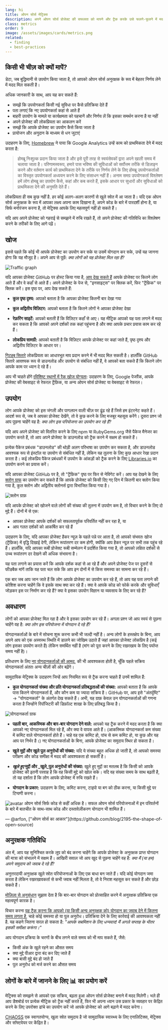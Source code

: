 ```yaml
---
lang: hi
title: ओपन सोर्स मेट्रिक्स
description: अपने ओपन सोर्स प्रोजेक्ट की सफलता को मापने और ट्रैक करके उसे फलने-फूलने में मदद करने के लिए सोच-समझकर निर्णय लें।
class: metrics
order: 9
image: /assets/images/cards/metrics.png
related:
  - finding
  - best-practices
---
```


## किसी भी चीज़ को क्यों मापें?

डेटा, जब बुद्धिमानी से उपयोग किया जाता है, तो आपको ओपन सोर्स अनुरक्षक के रूप में बेहतर निर्णय लेने में मदद मिल सकती है।

अधिक जानकारी के साथ, आप यह कर सकते हैं:

* समझें कि उपयोगकर्ता किसी नई सुविधा पर कैसे प्रतिक्रिया देते हैं
* पता लगाएं कि नए उपयोगकर्ता कहां से आते हैं
* बाहरी उपयोग के मामले या कार्यक्षमता को पहचानें और निर्णय लें कि इसका समर्थन करना है या नहीं
* अपने प्रोजेक्ट की लोकप्रियता का आकलन करें
* समझें कि आपके प्रोजेक्ट का उपयोग कैसे किया जाता है
* प्रायोजन और अनुदान के माध्यम से धन जुटाएं

उदाहरण के लिए, [Homebrew](https://github.com/Homebrew/brew/blob/bbed7246bc5c5b7acb8c1d427d10b43e090dfd39/docs/Analytics.md) ने पाया कि Google Analytics उन्हें काम को प्राथमिकता देने में मदद करता है:

> होमब्रू निःशुल्क प्रदान किया जाता है और इसे पूरी तरह से स्वयंसेवकों द्वारा अपने खाली समय में चलाया जाता है। परिणामस्वरूप, हमारे पास भविष्य की सुविधाओं को सर्वोत्तम तरीके से डिज़ाइन करने और वर्तमान कार्य को प्राथमिकता देने के तरीके पर निर्णय लेने के लिए होमब्रू उपयोगकर्ताओं का विस्तृत उपयोगकर्ता अध्ययन करने के लिए संसाधन नहीं हैं। अनाम समग्र उपयोगकर्ता विश्लेषण हमें लोग होमब्रू का उपयोग कैसे, कहां और कब करते हैं, इसके आधार पर सुधारों और सुविधाओं को प्राथमिकता देने की अनुमति देते हैं।

लोकप्रियता ही सब कुछ नहीं है. हर कोई अलग-अलग कारणों से खुले स्रोत में आ जाता है। यदि एक ओपन सोर्स अनुरक्षक के रूप में आपका लक्ष्य अपना काम दिखाना है, अपने कोड के बारे में पारदर्शी होना है, या सिर्फ मनोरंजन करना है, तो मेट्रिक्स आपके लिए महत्वपूर्ण नहीं हो सकते हैं।

यदि आप अपने प्रोजेक्ट को गहराई से समझने में रुचि रखते हैं, तो अपने प्रोजेक्ट की गतिविधि का विश्लेषण करने के तरीकों के लिए आगे पढ़ें।

## खोज

इससे पहले कि कोई भी आपके प्रोजेक्ट का उपयोग कर सके या उसमें योगदान कर सके, उन्हें यह जानना होगा कि यह मौजूद है। अपने आप से पूछें: _क्या लोगों को यह प्रोजेक्ट मिल रहा है?_

![Traffic graph](/assets/images/metrics/repo_traffic_graphs_tooltip.png)

यदि आपका प्रोजेक्ट GitHub पर होस्ट किया गया है, [आप देख सकते हैं](https://help.github.com/articles/about-repository-graphs/#traffic) आपके प्रोजेक्ट पर कितने लोग आते हैं और वे कहाँ से आते हैं। अपने प्रोजेक्ट के पेज से, "इनसाइट्स" पर क्लिक करें, फिर "ट्रैफ़िक" पर क्लिक करें। इस पृष्ठ पर, आप देख सकते हैं:

* **कुल पृष्ठ दृश्य:** आपको बताता है कि आपका प्रोजेक्ट कितनी बार देखा गया

* **कुल अद्वितीय विज़िटर:** आपको बताता है कि कितने लोगों ने आपका प्रोजेक्ट देखा

* **रेफ़रिंग साइटें:** आपको बताती हैं कि विज़िटर कहाँ से आए। यह मीट्रिक आपको यह पता लगाने में मदद कर सकता है कि आपको अपने दर्शकों तक कहां पहुंचना है और क्या आपके प्रचार प्रयास काम कर रहे हैं।

* **लोकप्रिय सामग्री:** आपको बताती है कि विज़िटर आपके प्रोजेक्ट पर कहां जाते हैं, पृष्ठ दृश्य और अद्वितीय विज़िटर के आधार पर।

[गिटहब सितारे](https://help.github.com/articles/about-stars/) लोकप्रियता का आधारभूत माप प्रदान करने में भी मदद मिल सकती है। हालाँकि GitHub सितारे आवश्यक रूप से डाउनलोड और उपयोग से संबंधित नहीं हैं, वे आपको बता सकते हैं कि कितने लोग आपके काम पर ध्यान दे रहे हैं।

आप भी चाहते होंगे [tविशिष्ट स्थानों में रैक खोज योग्यता](https://opensource.com/business/16/6/pirate-metrics): उदाहरण के लिए, Google पेजरैंक, आपके प्रोजेक्ट की वेबसाइट से रेफरल ट्रैफ़िक, या अन्य ओपन सोर्स प्रोजेक्ट या वेबसाइट से रेफरल।

## उपयोग

लोग आपके प्रोजेक्ट को इस जंगली और पागलपन वाली चीज़ पर ढूंढ रहे हैं जिसे हम इंटरनेट कहते हैं। आदर्श रूप से, जब वे आपका प्रोजेक्ट देखेंगे, तो वे कुछ करने के लिए मजबूर महसूस करेंगे। दूसरा प्रश्न जो आप पूछना चाहेंगे वह है: _क्या लोग इस परियोजना का उपयोग कर रहे हैं?_

यदि आप अपने प्रोजेक्ट को वितरित करने के लिए npm या RubyGems.org जैसे पैकेज मैनेजर का उपयोग करते हैं, तो आप अपने प्रोजेक्ट के डाउनलोड को ट्रैक करने में सक्षम हो सकते हैं।

प्रत्येक पैकेज प्रबंधक "डाउनलोड" की थोड़ी अलग परिभाषा का उपयोग कर सकता है, और डाउनलोड आवश्यक रूप से इंस्टॉल या उपयोग से संबंधित नहीं है, लेकिन यह तुलना के लिए कुछ आधार रेखा प्रदान करता है। कई लोकप्रिय पैकेज प्रबंधकों में उपयोग के आंकड़ों को ट्रैक करने के लिए [Libraries.io](https://libraries.io/) का उपयोग करने का प्रयास करें।

यदि आपका प्रोजेक्ट GitHub पर है, तो "ट्रैफ़िक" पृष्ठ पर फिर से नेविगेट करें। आप यह देखने के लिए [क्लोन ग्राफ](https://github.com/blog/1873-clone-graphs) का उपयोग कर सकते हैं कि आपके प्रोजेक्ट को किसी दिए गए दिन में कितनी बार क्लोन किया गया है, कुल क्लोन और अद्वितीय क्लोनर्स द्वारा विभाजित किया गया है।

![क्लोन ग्राफ़](/assets/images/metrics/clone_graph.png)

यदि आपके प्रोजेक्ट को खोजने वाले लोगों की संख्या की तुलना में उपयोग कम है, तो विचार करने के लिए दो मुद्दे हैं। दोनों में से एक:

* आपका प्रोजेक्ट आपके दर्शकों को सफलतापूर्वक परिवर्तित नहीं कर रहा है, या
* आप गलत दर्शकों को आकर्षित कर रहे हैं

उदाहरण के लिए, यदि आपका प्रोजेक्ट हैकर न्यूज़ के पहले पन्ने पर आता है, तो आपको संभवतः खोज (ट्रैफ़िक) में वृद्धि दिखाई देगी, लेकिन रूपांतरण दर कम होगी, क्योंकि आप हैकर न्यूज़ पर सभी तक पहुंच रहे हैं। हालाँकि, यदि आपका रूबी प्रोजेक्ट रूबी सम्मेलन में प्रदर्शित किया गया है, तो आपको लक्षित दर्शकों से उच्च रूपांतरण दर देखने की अधिक संभावना है।

यह पता लगाने का प्रयास करें कि आपके दर्शक कहां से आ रहे हैं और अपने प्रोजेक्ट पेज पर दूसरों से फीडबैक मांगें ताकि यह पता चल सके कि आप इन दोनों में से किस समस्या का सामना कर रहे हैं।

एक बार जब आप जान जाते हैं कि लोग आपके प्रोजेक्ट का उपयोग कर रहे हैं, तो आप यह पता लगाने की कोशिश करना चाहेंगे कि वे इसके साथ क्या कर रहे हैं। क्या वे आपके कोड को फोर्क करके और सुविधाएँ जोड़कर इस पर निर्माण कर रहे हैं? क्या वे इसका उपयोग विज्ञान या व्यवसाय के लिए कर रहे हैं?

## अवधारण

लोगों को आपका प्रोजेक्ट मिल रहा है और वे इसका उपयोग कर रहे हैं। अगला प्रश्न जो आप स्वयं से पूछना चाहेंगे वह है: _क्या लोग इस परियोजना में योगदान दे रहे हैं?_

योगदानकर्ताओं के बारे में सोचना शुरू करना कभी भी जल्दी नहीं है। अन्य लोगों के हस्तक्षेप के बिना, आप अपने आप को एक अस्वस्थ स्थिति में डालने का जोखिम उठाते हैं जहां आपका प्रोजेक्ट लोकप्रिय है (कई लोग इसका उपयोग करते हैं) लेकिन समर्थित नहीं है (मांग को पूरा करने के लिए रखरखाव के लिए पर्याप्त समय नहीं है)।

प्रतिधारण के लिए [नए योगदानकर्ताओं की आमद](http://blog.abigailcabunoc.com/increasing-developer-engagement-at-mozilla-science-learning-advocacy#contributor-pathways_2), की भी आवश्यकता होती है, चूँकि पहले सक्रिय योगदानकर्ता अंततः अन्य चीज़ों की ओर बढ़ेंगे।

सामुदायिक मेट्रिक्स के उदाहरण जिन्हें आप नियमित रूप से ट्रैक करना चाहते हैं उनमें शामिल हैं:

* **कुल योगदानकर्ता संख्या और प्रति योगदानकर्ता प्रतिबद्धताओं की संख्या:** आपको बताता है कि आपके पास कितने योगदानकर्ता हैं, और कौन कम या ज्यादा सक्रिय है। GitHub पर, आप इसे "अंतर्दृष्टि" -> "योगदानकर्ता" के अंतर्गत देख सकते हैं। अभी, यह ग्राफ़ केवल उन योगदानकर्ताओं की गणना करता है जिन्होंने रिपॉजिटरी की डिफ़ॉल्ट शाखा के लिए प्रतिबद्ध किया है।

![योगदानकर्ता ग्राफ](/assets/images/metrics/repo_contributors_specific_graph.png)

* **पहली बार, आकस्मिक और बार-बार योगदान देने वाले:** आपको यह ट्रैक करने में मदद करता है कि क्या आपको नए योगदानकर्ता मिल रहे हैं, और क्या वे वापस आते हैं। (आकस्मिक योगदानकर्ता कम संख्या में कमिट वाले योगदानकर्ता होते हैं। चाहे वह एक कमिट हो, पांच से कम कमिट हो, या कुछ और यह आप पर निर्भर है।) नए योगदानकर्ताओं के बिना, आपके प्रोजेक्ट का समुदाय स्थिर हो सकता है।

* **खुले मुद्दों और खुले पुल अनुरोधों की संख्या:** यदि ये संख्या बहुत अधिक हो जाती है, तो आपको समस्या परीक्षण और कोड समीक्षा में मदद की आवश्यकता हो सकती है।

* **_खुले हुए_ मुद्दों और _खुले_पुल अनुरोधों की संख्या:** खुले हुए मुद्दों का मतलब है कि किसी को आपके प्रोजेक्ट की इतनी परवाह है कि वह किसी मुद्दे को खोल सके। यदि वह संख्या समय के साथ बढ़ती है, तो यह दर्शाता है कि लोग आपके प्रोजेक्ट में रुचि रखते हैं।

* **योगदान के प्रकार:** उदाहरण के लिए, कमिट करना, टाइपो या बग को ठीक करना, या किसी मुद्दे पर टिप्पणी करना।

<aside markdown="1" class="pquote">
  <img src="https://avatars.githubusercontent.com/arfon?s=180" class="pquote-avatar" alt="avatar">
  ओपन सोर्स सिर्फ कोड से कहीं अधिक है। सफल ओपन सोर्स परियोजनाओं में इन परिवर्तनों के बारे में बातचीत के साथ-साथ कोड और दस्तावेज़ीकरण योगदान भी शामिल हैं।
  <p markdown="1" class="pquote-credit">
— @arfon, ["ओपन सोर्स का आकार"](https://github.com/blog/2195-the-shape-of-open-source)
  </p>
</aside>

## अनुरक्षक गतिविधि

अंत में, आप यह सुनिश्चित करके लूप को बंद करना चाहेंगे कि आपके प्रोजेक्ट के अनुरक्षक प्राप्त योगदान की मात्रा को संभालने में सक्षम हैं। आखिरी सवाल जो आप खुद से पूछना चाहेंगे वह है: _क्या मैं (या हम) अपने समुदाय को जवाब दे रहे हैं?_

अनुत्तरदायी अनुरक्षक खुले स्रोत परियोजनाओं के लिए एक बाधा बन जाते हैं। यदि कोई योगदान जमा करता है लेकिन रखरखावकर्ता से कभी जवाब नहीं मिलता है, तो वे निराश महसूस कर सकते हैं और छोड़ सकते हैं।

[मोज़िला से अनुसंधान](https://docs.google.com/presentation/d/1hsJLv1ieSqtXBzd5YZusY-mB8e1VJzaeOmh8Q4VeMio/edit#slide=id.g43d857af8_0177) सुझाव देता है कि बार-बार योगदान को प्रोत्साहित करने में अनुरक्षक प्रतिक्रिया एक महत्वपूर्ण कारक है।

विचार करना [यह ट्रैक करना कि आपको (या किसी अन्य अनुरक्षक को) योगदान का जवाब देने में कितना समय लगता है](https://github.blog/2023-07-19-metrics-for-issues-pull-requests-and-discussions/), चाहे कोई समस्या हो या पुल अनुरोध। प्रतिक्रिया देने के लिए कार्रवाई की आवश्यकता नहीं है. यह कहने जितना सरल हो सकता है: _"आपके सबमिशन के लिए धन्यवाद! मैं अगले सप्ताह के भीतर इसकी समीक्षा करूंगा।"_

आप योगदान प्रक्रिया के चरणों के बीच लगने वाले समय को भी माप सकते हैं, जैसे:

* किसी अंक के खुले रहने का औसत समय
* क्या मुद्दे पीआर द्वारा बंद कर दिए जाते हैं
* क्या बासी मुद्दे बंद हो जाते हैं
* पुल अनुरोध को मर्ज करने का औसत समय

## लोगों के बारे में जानने के लिए 📊 का प्रयोग करें

मेट्रिक्स को समझने से आपको एक सक्रिय, बढ़ता हुआ ओपन सोर्स प्रोजेक्ट बनाने में मदद मिलेगी। भले ही आप डैशबोर्ड पर प्रत्येक मीट्रिक को ट्रैक नहीं करते हैं, फिर भी अपना ध्यान उस प्रकार के व्यवहार पर केंद्रित करने के लिए उपरोक्त ढांचे का उपयोग करें जो आपके प्रोजेक्ट को आगे बढ़ाने में मदद करेगा।

[CHAOSS](https://chaoss.community/) एक स्वागतयोग्य, खुला स्रोत समुदाय है जो सामुदायिक स्वास्थ्य के लिए एनालिटिक्स, मेट्रिक्स और सॉफ्टवेयर पर केंद्रित है।
